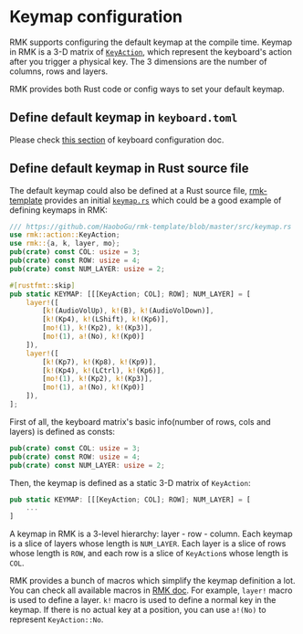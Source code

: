 # Keymap configuration

RMK supports configuring the default keymap at the compile time. Keymap in RMK is a 3-D matrix of [`KeyAction`](https://docs.rs/rmk/latest/rmk/action/enum.KeyAction.html), which represent the keyboard's action after you trigger a physical key. The 3 dimensions are the number of columns, rows and layers.

RMK provides both Rust code or config ways to set your default keymap.

## Define default keymap in `keyboard.toml`

Please check [this section](keyboard_configuration.md#keymap-config) of keyboard configuration doc.

## Define default keymap in Rust source file

The default keymap could also be defined at a Rust source file, [rmk-template](https://github.com/HaoboGu/rmk-template) provides an initial [`keymap.rs`](https://github.com/HaoboGu/rmk-template/blob/master/src/keymap.rs) which could be a good example of defining keymaps in RMK:

```rust
/// https://github.com/HaoboGu/rmk-template/blob/master/src/keymap.rs
use rmk::action::KeyAction;
use rmk::{a, k, layer, mo};
pub(crate) const COL: usize = 3;
pub(crate) const ROW: usize = 4;
pub(crate) const NUM_LAYER: usize = 2;

#[rustfmt::skip]
pub static KEYMAP: [[[KeyAction; COL]; ROW]; NUM_LAYER] = [
    layer!([
        [k!(AudioVolUp), k!(B), k!(AudioVolDown)],
        [k!(Kp4), k!(LShift), k!(Kp6)],
        [mo!(1), k!(Kp2), k!(Kp3)],
        [mo!(1), a!(No), k!(Kp0)]
    ]),
    layer!([
        [k!(Kp7), k!(Kp8), k!(Kp9)],
        [k!(Kp4), k!(LCtrl), k!(Kp6)],
        [mo!(1), k!(Kp2), k!(Kp3)],
        [mo!(1), a!(No), k!(Kp0)]
    ]),
];
```

First of all, the keyboard matrix's basic info(number of rows, cols and layers) is defined as consts:

```rust
pub(crate) const COL: usize = 3;
pub(crate) const ROW: usize = 4;
pub(crate) const NUM_LAYER: usize = 2;
```

Then, the keymap is defined as a static 3-D matrix of `KeyAction`: 

```rust
pub static KEYMAP: [[[KeyAction; COL]; ROW]; NUM_LAYER] = [
    ...
]
```

A keymap in RMK is a 3-level hierarchy: layer - row - column. Each keymap is a slice of layers whose length is `NUM_LAYER`. Each layer is a slice of rows whose length is `ROW`, and each row is a slice of `KeyAction`s whose length is `COL`.

RMK provides a bunch of macros which simplify the keymap definition a lot. You can check all available macros in [RMK doc](https://docs.rs/rmk/latest/rmk/index.html#macros). For example, `layer!` macro is used to define a layer. `k!` macro is used to define a normal key in the keymap. If there is no actual key at a position, you can use `a!(No)` to represent `KeyAction::No`.
